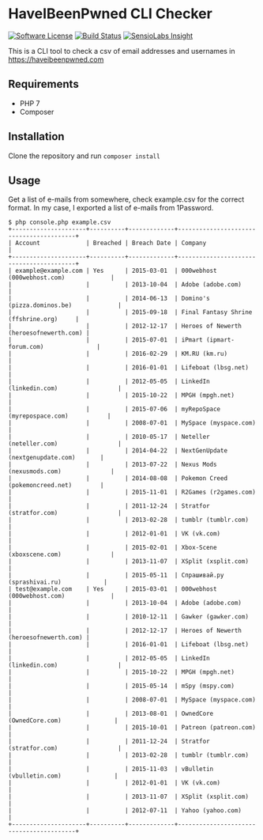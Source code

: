 # HaveIBeenPwned CLI Checker

[![Software License][ico-license]](LICENSE.md)
[![Build Status][ico-travis]][link-travis]
[![SensioLabs Insight][ico-sensio]][link-sensio]

This is a CLI tool to check a csv of email addresses and usernames in https://haveibeenpwned.com

## Requirements

- PHP 7
- Composer

## Installation

Clone the repository and run `composer install`

## Usage

Get a list of e-mails from somewhere, check example.csv for the correct format. In my case, I exported a list of e-mails from 1Password.

```
$ php console.php example.csv
+---------------------+----------+-------------+-----------------------------------------+
| Account             | Breached | Breach Date | Company                                 |
+---------------------+----------+-------------+-----------------------------------------+
| example@example.com | Yes      | 2015-03-01  | 000webhost (000webhost.com)             |
|                     |          | 2013-10-04  | Adobe (adobe.com)                       |
|                     |          | 2014-06-13  | Domino's (pizza.dominos.be)             |
|                     |          | 2015-09-18  | Final Fantasy Shrine (ffshrine.org)     |
|                     |          | 2012-12-17  | Heroes of Newerth (heroesofnewerth.com) |
|                     |          | 2015-07-01  | iPmart (ipmart-forum.com)               |
|                     |          | 2016-02-29  | KM.RU (km.ru)                           |
|                     |          | 2016-01-01  | Lifeboat (lbsg.net)                     |
|                     |          | 2012-05-05  | LinkedIn (linkedin.com)                 |
|                     |          | 2015-10-22  | MPGH (mpgh.net)                         |
|                     |          | 2015-07-06  | myRepoSpace (myrepospace.com)           |
|                     |          | 2008-07-01  | MySpace (myspace.com)                   |
|                     |          | 2010-05-17  | Neteller (neteller.com)                 |
|                     |          | 2014-04-22  | NextGenUpdate (nextgenupdate.com)       |
|                     |          | 2013-07-22  | Nexus Mods (nexusmods.com)              |
|                     |          | 2014-08-08  | Pokemon Creed (pokemoncreed.net)        |
|                     |          | 2015-11-01  | R2Games (r2games.com)                   |
|                     |          | 2011-12-24  | Stratfor (stratfor.com)                 |
|                     |          | 2013-02-28  | tumblr (tumblr.com)                     |
|                     |          | 2012-01-01  | VK (vk.com)                             |
|                     |          | 2015-02-01  | Xbox-Scene (xboxscene.com)              |
|                     |          | 2013-11-07  | XSplit (xsplit.com)                     |
|                     |          | 2015-05-11  | Спрашивай.ру (sprashivai.ru)            |
| test@example.com    | Yes      | 2015-03-01  | 000webhost (000webhost.com)             |
|                     |          | 2013-10-04  | Adobe (adobe.com)                       |
|                     |          | 2010-12-11  | Gawker (gawker.com)                     |
|                     |          | 2012-12-17  | Heroes of Newerth (heroesofnewerth.com) |
|                     |          | 2016-01-01  | Lifeboat (lbsg.net)                     |
|                     |          | 2012-05-05  | LinkedIn (linkedin.com)                 |
|                     |          | 2015-10-22  | MPGH (mpgh.net)                         |
|                     |          | 2015-05-14  | mSpy (mspy.com)                         |
|                     |          | 2008-07-01  | MySpace (myspace.com)                   |
|                     |          | 2013-08-01  | OwnedCore (OwnedCore.com)               |
|                     |          | 2015-10-01  | Patreon (patreon.com)                   |
|                     |          | 2011-12-24  | Stratfor (stratfor.com)                 |
|                     |          | 2013-02-28  | tumblr (tumblr.com)                     |
|                     |          | 2015-11-03  | vBulletin (vbulletin.com)               |
|                     |          | 2012-01-01  | VK (vk.com)                             |
|                     |          | 2013-11-07  | XSplit (xsplit.com)                     |
|                     |          | 2012-07-11  | Yahoo (yahoo.com)                       |
+---------------------+----------+-------------+-----------------------------------------+
```


[ico-license]: https://img.shields.io/badge/license-MIT-brightgreen.svg?style=flat-square
[ico-travis]: https://img.shields.io/travis/veloxy/haveibeenpwned-cli/master.svg?style=flat-square
[ico-sensio]: https://img.shields.io/sensiolabs/i/d3fd9ce4-f451-48b4-89c4-d9cf47a28bdf.svg?maxAge=3600&style=flat-square

[link-travis]: https://travis-ci.org/veloxy/haveibeenpwned-cli
[link-sensio]: https://insight.sensiolabs.com/projects/d3fd9ce4-f451-48b4-89c4-d9cf47a28bdf
